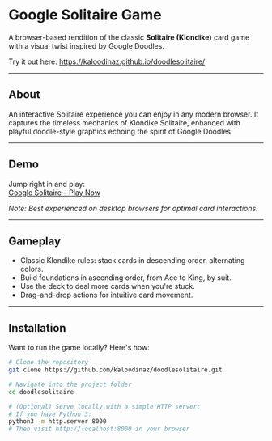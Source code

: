 # Google Solitaire Game

A browser-based rendition of the classic **Solitaire (Klondike)** card game with a visual twist inspired by Google Doodles.

Try it out here: https://kaloodinaz.github.io/doodlesolitaire/

---

## About

An interactive Solitaire experience you can enjoy in any modern browser. It captures the timeless mechanics of Klondike Solitaire, enhanced with playful doodle-style graphics echoing the spirit of Google Doodles.

---

## Demo

Jump right in and play:  
[Google Solitaire – Play Now](https://kaloodinaz.github.io/doodlesolitaire/)

*Note: Best experienced on desktop browsers for optimal card interactions.*

---

## Gameplay

- Classic Klondike rules: stack cards in descending order, alternating colors.
- Build foundations in ascending order, from Ace to King, by suit.
- Use the deck to deal more cards when you're stuck.
- Drag-and-drop actions for intuitive card movement.

---

## Installation

Want to run the game locally? Here's how:

```bash
# Clone the repository
git clone https://github.com/kaloodinaz/doodlesolitaire.git

# Navigate into the project folder
cd doodlesolitaire

# (Optional) Serve locally with a simple HTTP server:
# If you have Python 3:
python3 -m http.server 8000
# Then visit http://localhost:8000 in your browser
